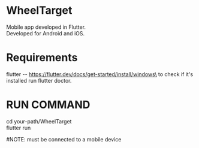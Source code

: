 # WheelTarget

Mobile app developed in Flutter.\
Developed for Android and iOS.


# Requirements 

flutter  -- https://flutter.dev/docs/get-started/install/windows\
to check if it's installed run flutter doctor.



# RUN COMMAND
cd your-path/WheelTarget\
flutter run

#NOTE: must be connected to a mobile device
